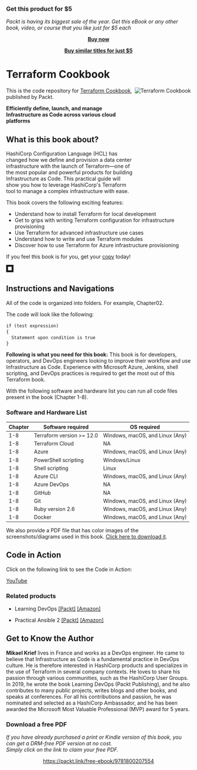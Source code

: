 
### Get this product for $5

<i>Packt is having its biggest sale of the year. Get this eBook or any other book, video, or course that you like just for $5 each</i>


<b><p align='center'>[Buy now](https://packt.link/9781800207554)</p></b>


<b><p align='center'>[Buy similar titles for just $5](https://subscription.packtpub.com/search)</p></b>


# Terraform Cookbook

<a href="https://www.packtpub.com/product/terraform-cookbook/9781800207554?utm_source=github&utm_medium=repository&utm_campaign=9781800207554"><img src="https://static.packt-cdn.com/products/9781800207554/cover/smaller" alt="Terraform Cookbook" height="256px" align="right"></a>

This is the code repository for [Terraform Cookbook](https://www.packtpub.com/product/terraform-cookbook/9781800207554?utm_source=github&utm_medium=repository&utm_campaign=9781800207554), published by Packt.

**Efficiently define, launch, and manage Infrastructure as Code across various cloud platforms**

## What is this book about?
HashiCorp Configuration Language (HCL) has changed how we define and provision a data center infrastructure with the launch of Terraform—one of the most popular and powerful products for building Infrastructure as Code. This practical guide will show you how to leverage HashiCorp's Terraform tool to manage a complex infrastructure with ease.

This book covers the following exciting features: 
* Understand how to install Terraform for local development
* Get to grips with writing Terraform configuration for infrastructure provisioning
* Use Terraform for advanced infrastructure use cases
* Understand how to write and use Terraform modules
* Discover how to use Terraform for Azure infrastructure provisioning

If you feel this book is for you, get your [copy](https://www.amazon.com/dp/1800207557) today!

<a href="https://www.packtpub.com/?utm_source=github&utm_medium=banner&utm_campaign=GitHubBanner"><img src="https://raw.githubusercontent.com/PacktPublishing/GitHub/master/GitHub.png" alt="https://www.packtpub.com/" border="5" /></a>

## Instructions and Navigations
All of the code is organized into folders. For example, Chapter02.

The code will look like the following:
```
if (test expression)
{
  Statement upon condition is true
}
```

**Following is what you need for this book:**
This book is for developers, operators, and DevOps engineers looking to improve their workflow and use Infrastructure as Code. Experience with Microsoft Azure, Jenkins, shell scripting, and DevOps practices is required to get the most out of this Terraform book.

With the following software and hardware list you can run all code files present in the book (Chapter 1-8).

### Software and Hardware List

| Chapter  | Software required                   | OS required                        |
| -------- | ------------------------------------| -----------------------------------|
| 1-8      | Terraform version >= 12.0           | Windows, macOS, and Linux (Any)    |
| 1-8      | Terraform Cloud                     | NA                                 |
| 1-8      | Azure                               | Windows, macOS, and Linux (Any)    |
| 1-8      | PowerShell scripting                | Windows/Linux                      |
| 1-8      | Shell scripting                     | Linux                              |
| 1-8      | Azure CLI                           | Windows, macOS, and Linux (Any)    |
| 1-8      | Azure DevOps                        | NA                                 |
| 1-8      | GitHub                              | NA                                 |
| 1-8      | Git                                 | Windows, macOS, and Linux (Any)    |
| 1-8      | Ruby version 2.6                    | Windows, macOS, and Linux (Any)    |
| 1-8      | Docker                              | Windows, macOS, and Linux (Any)    |


We also provide a PDF file that has color images of the screenshots/diagrams used in this book. [Click here to download it](https://static.packt-cdn.com/downloads/9781800207554_ColorImages.pdf).

## Code in Action

Click on the following link to see the Code in Action:

[YouTube](https://www.youtube.com/playlist?list=PLeLcvrwLe184_AH9mfXGn20EecskV6qaU)

### Related products 
* Learning DevOps [[Packt]](https://www.packtpub.com/product/learning-devops/9781838642730?utm_source=github&utm_medium=repository&utm_campaign=9781838642730) [[Amazon]](https://www.amazon.com/dp/1838642730)

* Practical Ansible 2 [[Packt]](https://www.packtpub.com/product/practical-ansible-2/9781789807462?utm_source=github&utm_medium=repository&utm_campaign=9781789807462) [[Amazon]](https://www.amazon.com/dp/1789807468)

## Get to Know the Author
**Mikael Krief** lives in France and works as a DevOps engineer. He came to believe that Infrastructure as Code is a fundamental practice in DevOps culture. He is therefore interested in HashiCorp products and specializes in the use of Terraform in several company contexts. He loves to share his passion through various communities, such as the HashiCorp User Groups. In 2019, he wrote the book Learning DevOps (Packt Publishing), and he also contributes to many public projects, writes blogs and other books, and speaks at conferences. For all his contributions and passion, he was nominated and selected as a HashiCorp Ambassador, and he has been awarded the Microsoft Most Valuable Professional (MVP) award for 5 years.
### Download a free PDF

 <i>If you have already purchased a print or Kindle version of this book, you can get a DRM-free PDF version at no cost.<br>Simply click on the link to claim your free PDF.</i>
<p align="center"> <a href="https://packt.link/free-ebook/9781800207554">https://packt.link/free-ebook/9781800207554 </a> </p>